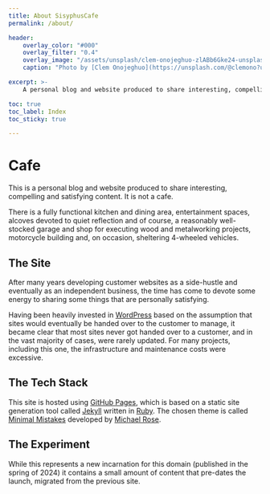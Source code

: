 ```yaml
---
title: About SisyphusCafe
permalink: /about/

header:
    overlay_color: "#000"
    overlay_filter: "0.4"
    overlay_image: "/assets/unsplash/clem-onojeghuo-zlABb6Gke24-unsplash.jpg"
    caption: "Photo by [Clem Onojeghuo](https://unsplash.com/@clemono?utm_content=creditCopyText&utm_medium=referral&utm_source=unsplash) on [Unsplash](https://unsplash.com/photos/person-sitting-inside-restaurant-zlABb6Gke24?utm_content=creditCopyText&utm_medium=referral&utm_source=unsplash)"

excerpt: >-
    A personal blog and website produced to share interesting, compelling and satisfying things. There is no Cafe.

toc: true
toc_label: Index
toc_sticky: true

---
```


# Cafe
This is a personal blog and website produced to share interesting, compelling and satisfying content. It is not a cafe. 

There is a fully functional kitchen and dining area, entertainment spaces, alcoves devoted to quiet reflection and of course, a reasonably well-stocked garage and shop for executing wood and metalworking projects, motorcycle building and, on occasion, sheltering 4-wheeled vehicles.

## The Site
After many years developing customer websites as a side-hustle and eventually as an independent business, the time has come to devote some energy to sharing some things that are personally satisfying.

Having been heavily invested in [WordPress](https://wordpress.org/) based on the assumption that sites would eventually be handed over to the customer to manage, it became clear that most sites never got handed over to a customer, and in the vast majority of cases, were rarely updated. For many projects, including this one, the infrastructure and maintenance costs were excessive.

## The Tech Stack
This site is hosted using [GitHub Pages](https://pages.github.com/), which is based on a static site generation tool called [Jekyll](https://jekyllrb.com/) written in [Ruby](https://www.ruby-lang.org/en/). The chosen theme is called [Minimal Mistakes](https://mmistakes.github.io/minimal-mistakes/) developed by [Michael Rose](https://github.com/mmistakes).

## The Experiment
While this represents a new incarnation for this domain (published in the spring of 2024) it contains a small amount of content that pre-dates the launch, migrated from the previous site.
